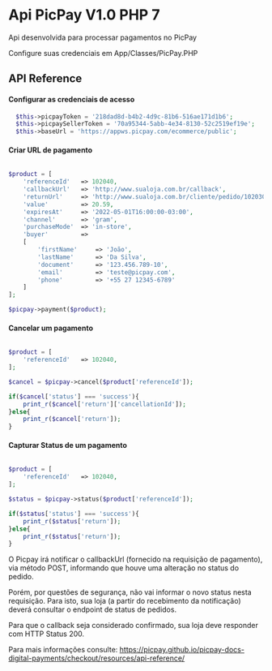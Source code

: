 
# Api PicPay V1.0 PHP 7

Api desenvolvida para processar pagamentos no PicPay

Configure suas credenciais em App/Classes/PicPay.PHP




## API Reference

#### Configurar as credenciais de acesso

```php
  $this->picpayToken = '218dad8d-b4b2-4d9c-81b6-516ae171d1b6';
  $this->picpaySellerToken = '70a95344-5abb-4e34-8130-52c2519ef19e'; 
  $this->baseUrl = 'https://appws.picpay.com/ecommerce/public';
```

#### Criar URL de pagamento

```php

$product = [
	'referenceId' 	=> 102040,
	'callbackUrl'  	=> 'http://www.sualoja.com.br/callback',
	'returnUrl'     => 'http://www.sualoja.com.br/cliente/pedido/102030',
	'value' 		=> 20.59,
	'expiresAt' 	=> '2022-05-01T16:00:00-03:00',
	'channel' 		=> 'gram',
	'purchaseMode' 	=> 'in-store',
	'buyer' 		=>
	[
		'firstName' 	=> 'João',
		'lastName' 		=> 'Da Silva',
		'document' 		=> '123.456.789-10',
		'email' 		=> 'teste@picpay.com',
		'phone' 		=> '+55 27 12345-6789'
	]
];

$picpay->payment($product);
```

#### Cancelar um pagamento

```php

$product = [
	'referenceId' 	=> 102040,
];

$cancel = $picpay->cancel($product['referenceId']);

if($cancel['status'] === 'success'){
	print_r($cancel['return']['cancellationId']);
}else{
	print_r($cancel['return']);
}

```

#### Capturar Status de um pagamento

```php

$product = [
	'referenceId' 	=> 102040,
];

$status = $picpay->status($product['referenceId']);

if($status['status'] === 'success'){
	print_r($status['return']);
}else{
	print_r($status['return']);
}

```





O Picpay irá notificar o callbackUrl (fornecido na requisição de pagamento), via método POST, informando que houve uma alteração no status do pedido.

Porém, por questões de segurança, não vai informar o novo status nesta requisição. Para isto, sua loja (a partir do recebimento da notificação) deverá consultar o endpoint de status de pedidos.

Para que o callback seja considerado confirmado, sua loja deve responder com HTTP Status 200.

Para mais informações consulte: https://picpay.github.io/picpay-docs-digital-payments/checkout/resources/api-reference/